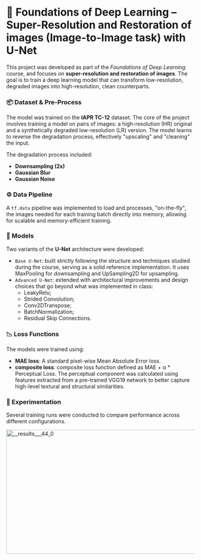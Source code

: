 # 🧠 Foundations of Deep Learning – Super-Resolution and Restoration of images (Image-to-Image task) with U-Net

This project was developed as part of the *Foundations of Deep Learning* course, and focuses on **super-resolution and restoration of images**. 
The goal is to train a deep learning model that can transform low-resolution, degraded images into high-resolution, clean counterparts.

### 📦 Dataset & Pre-Process
The model was trained on the **IAPR TC-12** dataset.
The core of the project involves training a model on pairs of images: a high-resolution (HR) original and a synthetically degraded low-resolution (LR) version. The model learns to reverse the degradation process, effectively "upscaling" and "cleaning" the input.

The degradation process included:
- **Downsampling (2x)**
- **Gaussian Blur**
- **Gaussian Noise**

### ⚙️ Data Pipeline
A `tf.data` pipeline was implemented to load and processes, "on-the-fly", the images needed for each training batch directly into memory, allowing for scalable and memory-efficient training.

### 🧩 Models
Two variants of the **U-Net** architecture were developed:
- `Base U-Net`: built strictly following the structure and techniques studied during the course, serving as a solid reference implementation. It uses MaxPooling for downsampling and UpSampling2D for upsampling.
- `Advanced U-Net`: extended with architectural improvements and design choices that go beyond what was implemented in class:
  - LeakyRelu; 
  - Strided Convolution;
  - Conv2DTranspose;
  - BatchNormalization; 
  - Residual Skip Connections.

### 📉 Loss Functions
The models were trained using:
- **MAE loss**: A standard pixel-wise Mean Absolute Error loss.
- **composite loss**:   composite loss function defined as MAE + α * Perceptual Loss. The perceptual component was calculated using features extracted from a pre-trained VGG19 network to better capture high-level textural and structural similarities.

### 🔬 Experimentation
Several training runs were conducted to compare performance across different configurations.

<img width="1989" height="331" alt="__results___44_0" src="https://github.com/user-attachments/assets/6a76d1ce-a2f6-4c04-b631-c554925b2270" />
